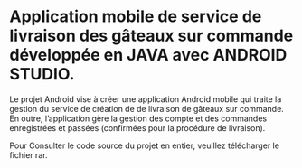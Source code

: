 # Application mobile de service de livraison des gâteaux sur commande développée en JAVA avec ANDROID STUDIO.

Le projet Android vise à créer une application Android mobile qui traite
la gestion du service de création de de livraison de gâteaux sur commande. En outre,
l’application gère la gestion des compte et des commandes enregistrées et passées
(confirmées pour la procédure de livraison).

Pour Consulter le code source du projet en entier, veuillez télécharger le fichier rar.
